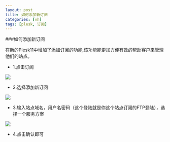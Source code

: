 ```yaml
---
layout: post
title: 如何添加新订阅
categories: [vh]
tags: [plesk, 订阅]
---
```


###如何添加新订阅

在新的Plesk11中增加了添加订阅的功能,该功能能更加方便有效的帮助客户来管理他们的站点。

*    1.点击订阅

![](http://ww3.sinaimg.cn/large/a74ecc4cjw1dzc1l8fxbtj.jpg)

*    2.选择添加新订阅

![](http://ww1.sinaimg.cn/large/a74eed94jw1dzc1ot73gsj.jpg)

*    3.输入站点域名，用户名密码（这个登陆就是你这个站点订阅的FTP登陆），选择一个服务方案

![](http://ww4.sinaimg.cn/large/a74e55b4jw1dzc1rtsz0vj.jpg)
 
*    4.点击确认即可
